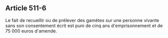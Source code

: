 Article 511-6
----
Le fait de recueillir ou de prélever des gamètes sur une personne vivante sans
son consentement écrit est puni de cinq ans d'emprisonnement et de 75 000 euros
d'amende.
